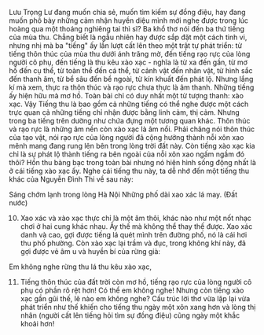 Lưu Trọng Lư đang muốn chia sẻ, muốn tìm kiếm sự đồng điệu, hay đang muốn phô bày những cảm nhận huyền diệu mình mới nghe được trong lúc hoàng qua một thoáng nghiêng tai thì sĩ? Ba khổ thơ nói đến ba thứ tiếng của mùa thu. Chẳng biết là ngẫu nhiên hay được sắp đặt một cách tinh vi, nhưng nhị mà ba "tiếng" ấy lần lượt cất lên theo một trật tự phát triển: từ tiếng thôn thúc của mùa thu dưới ánh trăng mờ, đến tiếng rạo rực của lòng người cô phụ, đến tiếng là thu kêu xào xạc - nghĩa là từ xa đến gần, từ mơ hồ đến cụ thể, từ toàn thể đến cá thể, từ cảnh vật đến nhân vật, từ hình sắc đến thanh âm, từ bề sâu đến bề ngoài, từ kín khuất đến phát lộ. Nhưng lắng kí mà xem, thực ra thôn thúc và rạo rực chưa thực là âm thanh. Những tiếng ấy hiện hữu mà mơ hồ. Toàn bài chỉ có duy nhất một từ tượng thanh: xào xạc. Vậy Tiếng thu là bao gồm cả những tiếng có thể nghe được một cách trực quan cả những tiếng chỉ nhận được bằng linh cảm, thị cảm. Nhưng trong ba tiếng trên dường như chứa đựng một tương quan khác. Thôn thúc và rạo rực là những âm nền còn xào xạc là âm nổi. Phải chăng nói thôn thúc của tạo vật, nói rạo rực của lòng người đã cộng hưởng thành nỗi xôn xao mênh mang đang rung lên bên trong lòng trời đất này. Còn tiếng xào xạc kia chỉ là sự phát lộ thành tiếng ra bên ngoài của nỗi xôn xao ngấm ngầm đó thôi? Hồn thu bàng bạc trong toàn bài nhưng nó hiện hình sống động nhất là ở cái tiếng xào xạc ấy. Nghe cái tiếng thu này, ta dễ nhớ đến một tiếng thu khác của Nguyễn Đình Thi về sau này:

Sáng chớm lạnh trong lòng Hà Nội
Những phố dài xao xác lá may.
(Đất nước)

10. Xao xác và xào xạc thực chỉ là một âm thôi, khác nào như một nốt nhạc chơi ở hai cung khác nhau. Ấy thế mà không thể thay thế được. Xao xác danh và cao, gợi được tiếng lá quét mình trên đường phố, nó là cái hơi thu phố phường. Còn xào xạc lại trầm và đục, trong không khí này, đã gợi được vẻ âm u và huyền bí của rừng già:

Em không nghe rừng thu
lá thu kêu xào xạc,

11. Tiếng thôn thúc của đất trời còn mơ hồ, tiếng rạo rực của lòng người cô phụ có phần rõ rệt hơn! Có thể em không nghe! Nhưng còn tiếng xào xạc gần gũi thế, lẽ nào em không nghe? Cấu trúc lời thơ vừa lặp lại vừa phát triển như thế khiến cho tiếng thu ngày một xôn xang hơn và lòng thị nhân (người cất lên tiếng hỏi tìm sự đồng điệu) cũng ngày một khắc khoải hơn!
